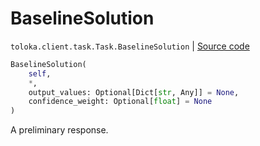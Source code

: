 # BaselineSolution
`toloka.client.task.Task.BaselineSolution` | [Source code](https://github.com/Toloka/toloka-kit/blob/v1.2.1/src/client/task.py#L83)

```python
BaselineSolution(
    self,
    *,
    output_values: Optional[Dict[str, Any]] = None,
    confidence_weight: Optional[float] = None
)
```

A preliminary response.

